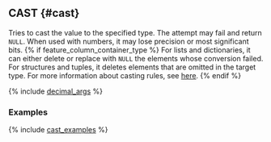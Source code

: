 ## CAST {#cast}

Tries to cast the value to the specified type. The attempt may fail and return `NULL`. When used with numbers, it may lose precision or most significant bits.
{% if feature_column_container_type %}
For lists and dictionaries, it can either delete or replace with `NULL` the elements whose conversion failed.
For structures and tuples, it deletes elements that are omitted in the target type.
For more information about casting rules, see [here](../../../types/cast.md).
{% endif %}

{% include [decimal_args](../../../_includes/decimal_args.md) %}

### Examples

{% include [cast_examples](../../../_includes/cast_examples.md) %}

